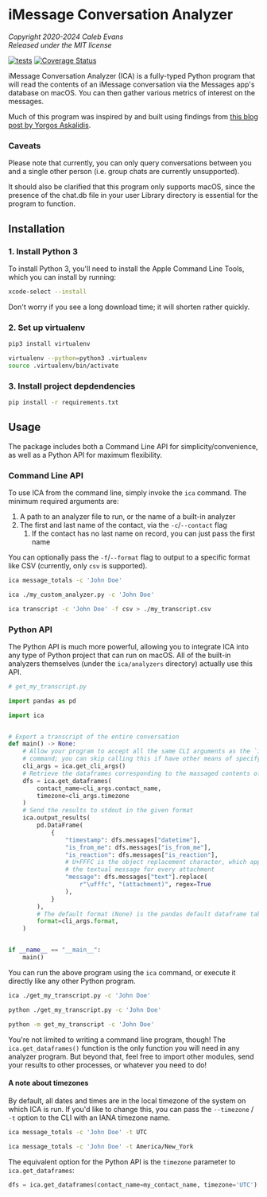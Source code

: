 # iMessage Conversation Analyzer

*Copyright 2020-2024 Caleb Evans*  
*Released under the MIT license*

[![tests](https://github.com/caleb531/imessage-conversation-analyzer/actions/workflows/tests.yml/badge.svg)](https://github.com/caleb531/imessage-conversation-analyzer/actions/workflows/tests.yml)
[![Coverage Status](https://coveralls.io/repos/caleb531/imessage-conversation-analyzer/badge.svg?branch=main)](https://coveralls.io/r/caleb531/imessage-conversation-analyzer?branch=main)

iMessage Conversation Analyzer (ICA) is a fully-typed Python program that will
read the contents of an iMessage conversation via the Messages app's database on
macOS. You can then gather various metrics of interest on the messages.

Much of this program was inspired by and built using findings from [this blog post by Yorgos Askalidis][blog-post].

[blog-post]: https://towardsdatascience.com/heres-how-you-can-access-your-entire-imessage-history-on-your-mac-f8878276c6e9

### Caveats

Please note that currently, you can only query conversations between you and a
single other person (i.e. group chats are currently unsupported).

It should also be clarified that this program only supports macOS, since the
presence of the chat.db file in your user Library directory is essential for the
program to function.

## Installation

### 1. Install Python 3

To install Python 3, you'll need to install the Apple Command Line Tools, which
you can install by running:

```sh
xcode-select --install
```

Don't worry if you see a long download time; it will shorten rather quickly.

### 2. Set up virtualenv

```sh
pip3 install virtualenv
```

```sh
virtualenv --python=python3 .virtualenv
source .virtualenv/bin/activate
```

### 3. Install project depdendencies

```sh
pip install -r requirements.txt
```

## Usage

The package includes both a Command Line API for simplicity/convenience, as well
as a Python API for maximum flexibility.

### Command Line API

To use ICA from the command line, simply invoke the `ica` command. The minimum required arguments are:

1. A path to an analyzer file to run, or the name of a built-in analyzer
2. The first and last name of the contact, via the `-c`/`--contact` flag
   1. If the contact has no last name on record, you can just pass the first
      name

You can optionally pass the `-f`/`--format` flag to output to a specific format
like CSV (currently, only `csv` is supported).

```sh
ica message_totals -c 'John Doe'
```

```sh
ica ./my_custom_analyzer.py -c 'John Doe'
```

```sh
ica transcript -c 'John Doe' -f csv > ./my_transcript.csv
```

### Python API

The Python API is much more powerful, allowing you to integrate ICA into any
type of Python project that can run on macOS. All of the built-in analyzers
themselves (under the `ica/analyzers` directory) actually use this API.

```python
# get_my_transcript.py

import pandas as pd

import ica


# Export a transcript of the entire conversation
def main() -> None:
    # Allow your program to accept all the same CLI arguments as the `ica`
    # command; you can skip calling this if have other means of specifying the contact name and output format
    cli_args = ica.get_cli_args()
    # Retrieve the dataframes corresponding to the massaged contents of the database; dataframes include `message` and `attachment`
    dfs = ica.get_dataframes(
        contact_name=cli_args.contact_name,
        timezone=cli_args.timezone
    )
    # Send the results to stdout in the given format
    ica.output_results(
        pd.DataFrame(
            {
                "timestamp": dfs.messages["datetime"],
                "is_from_me": dfs.messages["is_from_me"],
                "is_reaction": dfs.messages["is_reaction"],
                # U+FFFC is the object replacement character, which appears as
                # the textual message for every attachment
                "message": dfs.messages["text"].replace(
                    r"\ufffc", "(attachment)", regex=True
                ),
            }
        ),
        # The default format (None) is the pandas default dataframe table format
        format=cli_args.format,
    )


if __name__ == "__main__":
    main()
```

You can run the above program using the `ica` command, or execute it directly
like any other Python program.

```sh
ica ./get_my_transcript.py -c 'John Doe'
```

```sh
python ./get_my_transcript.py -c 'John Doe'
```

```sh
python -m get_my_transcript -c 'John Doe'
```

You're not limited to writing a command line program, though! The
`ica.get_dataframes()` function is the only function you will need in any
analyzer program. But beyond that, feel free to import other modules, send your
results to other processes, or whatever you need to do!

#### A note about timezones

By default, all dates and times are in the local timezone of the system on which
ICA is run. If you'd like to change this, you can pass the `--timezone` / `-t`
option to the CLI with an IANA timezone name.

```sh
ica message_totals -c 'John Doe' -t UTC
```

```sh
ica message_totals -c 'John Doe' -t America/New_York
```

The equivalent option for the Python API is the `timezone` parameter to
`ica.get_dataframes`:

```python
dfs = ica.get_dataframes(contact_name=my_contact_name, timezone='UTC')
```
